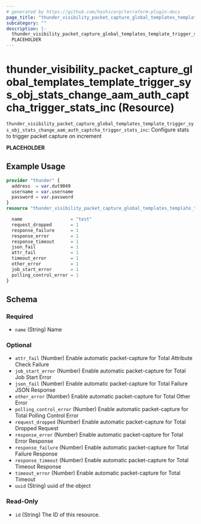 ```yaml
---
# generated by https://github.com/hashicorp/terraform-plugin-docs
page_title: "thunder_visibility_packet_capture_global_templates_template_trigger_sys_obj_stats_change_aam_auth_captcha_trigger_stats_inc Resource - terraform-provider-thunder"
subcategory: ""
description: |-
  thunder_visibility_packet_capture_global_templates_template_trigger_sys_obj_stats_change_aam_auth_captcha_trigger_stats_inc: Configure stats to trigger packet capture on increment
  PLACEHOLDER
---
```


# thunder_visibility_packet_capture_global_templates_template_trigger_sys_obj_stats_change_aam_auth_captcha_trigger_stats_inc (Resource)

`thunder_visibility_packet_capture_global_templates_template_trigger_sys_obj_stats_change_aam_auth_captcha_trigger_stats_inc`: Configure stats to trigger packet capture on increment

__PLACEHOLDER__

## Example Usage

```terraform
provider "thunder" {
  address  = var.dut9049
  username = var.username
  password = var.password
}
resource "thunder_visibility_packet_capture_global_templates_template_trigger_sys_obj_stats_change_aam_auth_captcha_trigger_stats_inc" "thunder_visibility_packet_capture_global_templates_template_trigger_sys_obj_stats_change_aam_auth_captcha_trigger_stats_inc" {

  name                  = "test"
  request_dropped       = 1
  response_failure      = 1
  response_error        = 1
  response_timeout      = 1
  json_fail             = 1
  attr_fail             = 1
  timeout_error         = 1
  other_error           = 1
  job_start_error       = 1
  polling_control_error = 1
}
```

<!-- schema generated by tfplugindocs -->
## Schema

### Required

- `name` (String) Name

### Optional

- `attr_fail` (Number) Enable automatic packet-capture for Total Attribute Check Failure
- `job_start_error` (Number) Enable automatic packet-capture for Total Job Start Error
- `json_fail` (Number) Enable automatic packet-capture for Total Failure JSON Response
- `other_error` (Number) Enable automatic packet-capture for Total Other Error
- `polling_control_error` (Number) Enable automatic packet-capture for Total Polling Control Error
- `request_dropped` (Number) Enable automatic packet-capture for Total Dropped Request
- `response_error` (Number) Enable automatic packet-capture for Total Error Response
- `response_failure` (Number) Enable automatic packet-capture for Total Failure Response
- `response_timeout` (Number) Enable automatic packet-capture for Total Timeout Response
- `timeout_error` (Number) Enable automatic packet-capture for Total Timeout
- `uuid` (String) uuid of the object

### Read-Only

- `id` (String) The ID of this resource.


